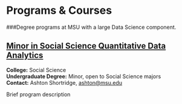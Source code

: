# Programs & Courses
###Degree programs at MSU with a large Data Science component.

## [Minor in Social Science Quantitative Data Analytics](https://reg.msu.edu/AcademicPrograms/ProgramDetail.aspx?Program=7786)  
**College:** Social Science  
**Undergraduate Degree:** Minor, open to Social Science majors  
**Contact:** Ashton Shortridge, ashton@msu.edu  
  
Brief program description  
